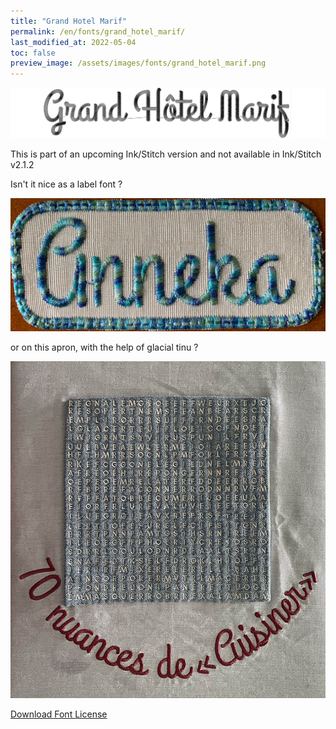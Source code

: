 ```yaml
---
title: "Grand Hotel Marif"
permalink: /en/fonts/grand_hotel_marif/
last_modified_at: 2022-05-04
toc: false
preview_image: /assets/images/fonts/grand_hotel_marif.png
---
```

![grand_hotel_marif](/assets/images/fonts/grand_hotel_marif.png)

This is part of an upcoming Ink/Stitch version and not available in Ink/Stitch v2.1.2

Isn't it nice as a label font ?

![grand_hotel_marif2](/assets/images/fonts/grandhotel2.jpg)

or on this apron, with the help of glacial tinu ?

![grand_hotel_marif3](/assets/images/fonts/glacialgrandhotel.jpg)

[Download Font License](https://github.com/inkstitch/inkstitch/tree/main/fonts/grand_hotel_marif/LICENSE)

